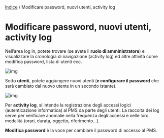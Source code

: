 [Indice](index.html) / Modificare password, nuovi utenti, activity log

# Modificare password, nuovi utenti, activity log

Nell’area log in, potete trovare (se avete il **ruolo di amministratore**) e visualizzare la cronologia di navigazione (activity log) ed altre attività come modifica password, lista di utenti ecc.


![img](https://quovai.github.io/images/area-login-001.png)



Sotto **utenti**, potete aggiungere nuovi utenti (**e configurare il password** che sarà cambiato dal nuovo utente in un secondo istante).


![img](https://quovai.github.io/images/area-login-002.png)


Per **activity log**, si intende la registrazione degli accessi logici (autenticazione informatica) al PMS da parte degli utenti. La raccolta dei log serve per verificare anomalie nella frequenza degli accessi e nelle loro modalità (orari, durata, oggetto, riferimento…).

**Modifica password** è la voce per cambiare il password di accesso al PMS.

 
